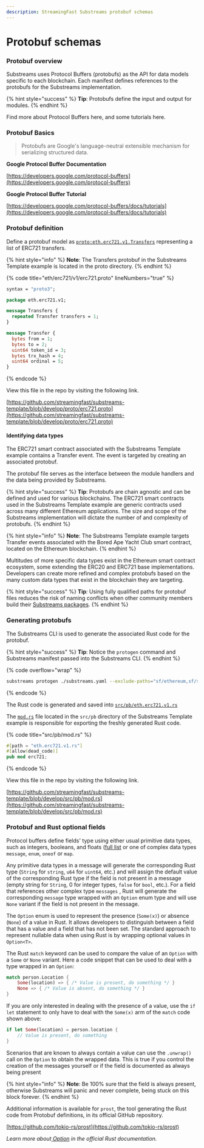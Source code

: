 ```yaml
---
description: StreamingFast Substreams protobuf schemas
---
```


# Protobuf schemas

### Protobuf overview

Substreams uses Protocol Buffers (protobufs) as the API for data models specific to each blockchain. Each manifest defines references to the protobufs for the Substreams implementation.

{% hint style="success" %}
**Tip**: Protobufs define the input and output for modules.
{% endhint %}

Find more about Protocol Buffers here, and some tutorials here.

### Protobuf Basics

> Protobufs are Google's language-neutral extensible mechanism for serializing structured data.

**Google Protocol Buffer Documentation**

[https://developers.google.com/protocol-buffers](https://developers.google.com/protocol-buffers)

**Google Protocol Buffer Tutorial**

[https://developers.google.com/protocol-buffers/docs/tutorials](https://developers.google.com/protocol-buffers/docs/tutorials)

### Protobuf definition

Define a protobuf model as [`proto:eth.erc721.v1.Transfers`](https://github.com/streamingfast/substreams-template/blob/develop/proto/erc721.proto) representing a list of ERC721 transfers.

{% hint style="info" %}
**Note**: The Transfers protobuf in the Substreams Template example is located in the proto directory.
{% endhint %}

{% code title="eth/erc721/v1/erc721.proto" lineNumbers="true" %}
```protobuf
syntax = "proto3";

package eth.erc721.v1;

message Transfers {
  repeated Transfer transfers = 1;
}

message Transfer {
  bytes from = 1;
  bytes to = 2;
  uint64 token_id = 3;
  bytes trx_hash = 4;
  uint64 ordinal = 5;
}
```
{% endcode %}

View this file in the repo by visiting the following link.

[https://github.com/streamingfast/substreams-template/blob/develop/proto/erc721.proto](https://github.com/streamingfast/substreams-template/blob/develop/proto/erc721.proto)

#### Identifying data types

The ERC721 smart contract associated with the Substreams Template example contains a Transfer event. The event is targeted by creating an associated protobuf.

The protobuf file serves as the interface between the module handlers and the data being provided by Substreams.

{% hint style="success" %}
**Tip**: Protobufs are chain agnostic and can be defined and used for various blockchains. The ERC721 smart contracts used in the Substreams Template example are generic contracts used across many different Ethereum applications. The size and scope of the Substreams implementation will dictate the number of and complexity of protobufs.
{% endhint %}

{% hint style="info" %}
**Note**: The Substreams Template example targets Transfer events associated with the Bored Ape Yacht Club smart contract, located on the Ethereum blockchain.
{% endhint %}

Multitudes of more specific data types exist in the Ethereum smart contract ecosystem, some extending the ERC20 and ERC721 base implementations. Developers can create more refined and complex protobufs based on the many custom data types that exist in the blockchain they are targeting.

{% hint style="success" %}
**Tip**_:_ Using fully qualified paths for protobuf files reduces the risk of naming conflicts when other community members build their [Substreams packages](../reference-and-specs/packages.md#dependencies).
{% endhint %}

### Generating protobufs

The Substreams CLI is used to generate the associated Rust code for the protobuf.

{% hint style="success" %}
**Tip**: Notice the `protogen` command and Substreams manifest passed into the Substreams CLI.
{% endhint %}

{% code overflow="wrap" %}
```bash
substreams protogen ./substreams.yaml --exclude-paths="sf/ethereum,sf/substreams,google"
```
{% endcode %}

The Rust code is generated and saved into [`src/pb/eth.erc721.v1.rs`](https://github.com/streamingfast/substreams-template/blob/develop/src/pb/eth.erc721.v1.rs)

The [`mod.rs`](https://github.com/streamingfast/substreams-template/blob/develop/src/pb/mod.rs) file located in the `src/pb` directory of the Substreams Template example is responsible for exporting the freshly generated Rust code.

{% code title="src/pb/mod.rs" %}
```rust
#[path = "eth.erc721.v1.rs"]
#[allow(dead_code)]
pub mod erc721;
```
{% endcode %}

View this file in the repo by visiting the following link.

[https://github.com/streamingfast/substreams-template/blob/develop/src/pb/mod.rs](https://github.com/streamingfast/substreams-template/blob/develop/src/pb/mod.rs)

### Protobuf and Rust optional fields

Protocol buffers define fields' type using either usual primitive data types, such as integers, booleans, and floats ([full list](https://developers.google.com/protocol-buffers/docs/proto#scalar) or one of complex data types `message`, `enum`, `oneof` or `map`.

Any primitive data types in a message will generate the corresponding Rust type (`String` for `string`, `u64` for `uint64`, etc.) and will assign the default value of the corresponding Rust type if the field is not present in a message (empty string for `String`, 0 for integer types, `false` for `bool`, etc.). For a field that references other complex type `messages` , Rust will generate the corresponding `message` type wrapped with an `Option` enum type and will use `None` variant if the field is not present in the message.

The `Option` enum is used to represent the presence (`Some(x)`) or absence (`None`) of a value in Rust. It allows developers to distinguish between a field that has a value and a field that has not been set. The standard approach to represent nullable data when using Rust is by wrapping optional values in `Option<T>`.

The Rust `match` keyword can be used to compare the value of an `Option` with a `Some` or `None` variant. Here a code snippet that can be used to deal with a type wrapped in an `Option`:

```rust
match person.Location {
    Some(location) => { /* Value is present, do something */ }
    None => { /* Value is absent, do something */ }
}
```

If you are only interested in dealing with the presence of a value, use the `if let` statement to only have to deal with the `Some(x)` arm of the `match` code shown above:

```rust
if let Some(location) = person.location {
    // Value is present, do something
}
```

Scenarios that are known to always contain a value can use the `.unwrap()` call on the `Option` to obtain the wrapped data. This is true if you control the creation of the messages yourself or if the field is documented as always being present

{% hint style="info" %}
**Note**: Be 100% sure that the field is always present, otherwise Substreams will panic and never complete, being stuck on this block forever.
{% endhint %}

Additional information is available for `prost`, the tool generating the Rust code from Protobuf definitions, in its official GitHub repository.

[https://github.com/tokio-rs/prost](https://github.com/tokio-rs/prost)

_Learn more about_[ _Option_](https://doc.rust-lang.org/rust-by-example/std/option.html) _in the official Rust documentation._
